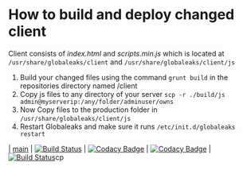 # How to build and deploy changed client

Client consists of *index.html* and *scripts.min.js* which is located at `/usr/share/globaleaks/client` and `/usr/share/globaleaks/client/js`

1. Build your changed files using the command `grunt build` in the repositories directory named /client
2. Copy js files to any directory of your server `scp -r ./build/js admin@myserverip:/any/folder/adminuser/owns`
3. Now Copy files to the production folder in `/usr/share/globaleaks/client/js`
4. Restart Globaleaks and make sure it runs `/etc/init.d/globaleaks restart`


| [main](https://github.com/globaleaks/GlobaLeaks/tree/main) | [![Build Status](https://travis-ci.com/globaleaks/GlobaLeaks.svg?branch=main)](https://app.travis-ci.com/github/globaleaks/GlobaLeaks) | [![Codacy Badge](https://app.codacy.com/project/badge/Grade/c09f1ec9607f4546924d19798a98dd7d)](https://www.codacy.com/gh/globaleaks/GlobaLeaks/dashboard) | [![Codacy Badge](https://app.codacy.com/project/badge/Coverage/c09f1ec9607f4546924d19798a98dd7d)](https://www.codacy.com/gh/globaleaks/GlobaLeaks/dashboard) | [![Build Status](https://readthedocs.org/projects/globaleaks/badge/?version=main&style=flat)](https://docs.globaleaks.org/en/main/)cp
